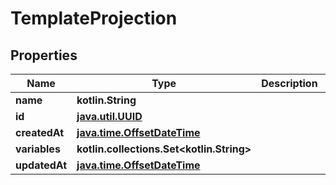 
# TemplateProjection

## Properties
Name | Type | Description | Notes
------------ | ------------- | ------------- | -------------
**name** | **kotlin.String** |  | 
**id** | [**java.util.UUID**](java.util.UUID) |  | 
**createdAt** | [**java.time.OffsetDateTime**](java.time.OffsetDateTime) |  | 
**variables** | **kotlin.collections.Set&lt;kotlin.String&gt;** |  | 
**updatedAt** | [**java.time.OffsetDateTime**](java.time.OffsetDateTime) |  | 



